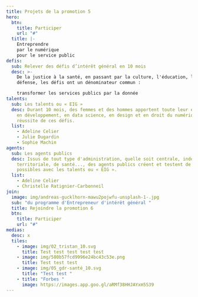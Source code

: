 ```yaml
---
title: Projets de la promotion 5
hero:
  btn:
    title: Participer
    url: "#"
  title: |-
    Entreprendre
    par le numérique 
    pour le service public
defis:
  sub: Relever des défis d’intérêt général en 10 mois
  desc: >-
    De la justice à la santé, en passant par la culture, l'éducation, la
    défense, les défis ont un dénominateur commun : 

    transformer les services publics par la donnée
talents:
  sub: Les talents ou « EIG »
  desc: Durant 10 mois, des femmes et des hommes apportent toute leur expertise -
    en développement, en data science, en design et en droit du numérique - à la
    réussite de ces défis.
  list:
    - Adeline Celier
    - Julie Dugardin
    - Sophie Machin
agents:
  sub: Les agents publics
  desc: Issus de tout type d'administration, quelle soit centrale, indépendante,
    territoriale, de santé..., des agents publics créent et testent de nouveaux
    possibles avec les talents ou « EIG ».
  list:
    - Adeline Celier
    - Christelle Ratignier-Carbonneil
join:
  image: img/andreas-gucklhorn-mawu2pojwfu-unsplash-1-.jpg
  sub: "du programme d'Entrepreneur d'intérêt général "
  title: Rejoindre la promotion 6
  btn:
    title: Participer
    url: "#"
medias:
  desc: x
  tiles:
    - image: img/02_tristan_10.svg
      title: Test test test test test
    - image: img/580b57fcd9996e24bc43c53e.png
      title: Test test test
    - image: img/05_gdr-santé_10.svg
      title: "Test test "
    - title: "Forbes "
      image: https://images.app.goo.gl/aRMf38HHJAYxm5S39
---
```

